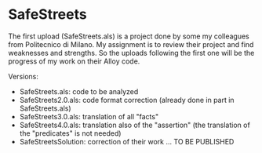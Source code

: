 # SafeStreets

The first upload (SafeStreets.als) is a project done by some my colleagues from Politecnico di Milano.
My assignment is to review their project and find weaknesses and strengths. 
So the uploads following the first one will be the progress of my work on their Alloy code.



Versions:
- SafeStreets.als: code to be analyzed
- SafeStreets2.0.als: code format correction (already done in part in SafeStreets.als)
- SafeStreets3.0.als: translation of all "facts"
- SafeStreets4.0.als: translation also of the "assertion" (the translation of the "predicates" is not needed)
- SafeStreetsSolution: correction of their work  ... TO BE PUBLISHED
